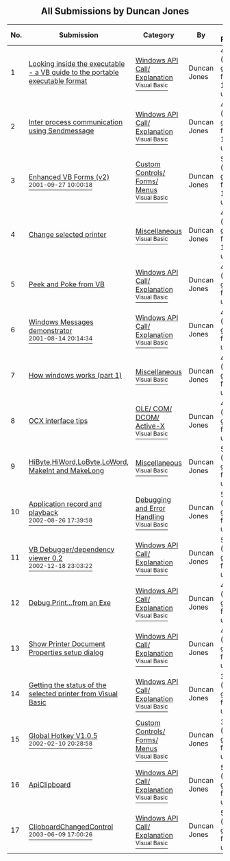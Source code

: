 ﻿<div align="center">

## All Submissions by Duncan Jones

</div>

No.  | Submission | Category | By   | User Rating
---- | ---------- | -------- | ---- | -----------
1 | [Looking inside the executable \- a VB guide to the portable executable format<br />](https://github.com/Planet-Source-Code/duncan-jones-looking-inside-the-executable-a-vb-guide-to-the-portable-executable-format__1-45316) | [Windows API Call/ Explanation<br /><sup>Visual Basic</sup>](../ByCategory/windows-api-call-explanation__1-39.md) | Duncan Jones | 4.9 (79 globes from 16 users)
2 | [Inter process communication using Sendmessage<br />](https://github.com/Planet-Source-Code/duncan-jones-inter-process-communication-using-sendmessage__1-28348) | [Windows API Call/ Explanation<br /><sup>Visual Basic</sup>](../ByCategory/windows-api-call-explanation__1-39.md) | Duncan Jones | 4.9 (73 globes from 15 users)
3 | [Enhanced VB Forms \(v2\)<br /><sup>2001-09-27 10:00:18</sup>](https://github.com/Planet-Source-Code/duncan-jones-enhanced-vb-forms-v2__1-27576) | [Custom Controls/ Forms/  Menus<br /><sup>Visual Basic</sup>](../ByCategory/custom-controls-forms-menus__1-4.md) | Duncan Jones | 5.0 (55 globes from 11 users)
4 | [Change selected printer<br />](https://github.com/Planet-Source-Code/duncan-jones-change-selected-printer__1-29428) | [Miscellaneous<br /><sup>Visual Basic</sup>](../ByCategory/miscellaneous__1-1.md) | Duncan Jones | 4.1 (45 globes from 11 users)
5 | [Peek and Poke from VB<br />](https://github.com/Planet-Source-Code/duncan-jones-peek-and-poke-from-vb__1-39808) | [Windows API Call/ Explanation<br /><sup>Visual Basic</sup>](../ByCategory/windows-api-call-explanation__1-39.md) | Duncan Jones | 4.8 (43 globes from 9 users)
6 | [Windows Messages demonstrator<br /><sup>2001-08-14 20:14:34</sup>](https://github.com/Planet-Source-Code/duncan-jones-windows-messages-demonstrator__1-26202) | [Windows API Call/ Explanation<br /><sup>Visual Basic</sup>](../ByCategory/windows-api-call-explanation__1-39.md) | Duncan Jones | 4.8 (24 globes from 5 users)
7 | [How windows works \(part 1\)<br />](https://github.com/Planet-Source-Code/duncan-jones-how-windows-works-part-1__1-34101) | [Miscellaneous<br /><sup>Visual Basic</sup>](../ByCategory/miscellaneous__1-1.md) | Duncan Jones | 4.8 (24 globes from 5 users)
8 | [OCX interface tips<br />](https://github.com/Planet-Source-Code/duncan-jones-ocx-interface-tips__1-25739) | [OLE/ COM/ DCOM/ Active\-X<br /><sup>Visual Basic</sup>](../ByCategory/ole-com-dcom-active-x__1-29.md) | Duncan Jones | 4.3 (17 globes from 4 users)
9 | [HiByte,HiWord,LoByte,LoWord, MakeInt and MakeLong<br />](https://github.com/Planet-Source-Code/duncan-jones-hibyte-hiword-lobyte-loword-makeint-and-makelong__1-22740) | [Miscellaneous<br /><sup>Visual Basic</sup>](../ByCategory/miscellaneous__1-1.md) | Duncan Jones | 5.0 (15 globes from 3 users)
10 | [Application record and playback<br /><sup>2002-08-26 17:39:58</sup>](https://github.com/Planet-Source-Code/duncan-jones-application-record-and-playback__1-39265) | [Debugging and Error Handling<br /><sup>Visual Basic</sup>](../ByCategory/debugging-and-error-handling__1-26.md) | Duncan Jones | 5.0 (15 globes from 3 users)
11 | [VB Debugger/dependency viewer 0\.2<br /><sup>2002-12-18 23:03:22</sup>](https://github.com/Planet-Source-Code/duncan-jones-vb-debugger-dependency-viewer-0-2__1-41711) | [Windows API Call/ Explanation<br /><sup>Visual Basic</sup>](../ByCategory/windows-api-call-explanation__1-39.md) | Duncan Jones | 5.0 (15 globes from 3 users)
12 | [Debug\.Print\.\.\.from an Exe<br />](https://github.com/Planet-Source-Code/duncan-jones-debug-print-from-an-exe__1-22003) | [Windows API Call/ Explanation<br /><sup>Visual Basic</sup>](../ByCategory/windows-api-call-explanation__1-39.md) | Duncan Jones | 4.3 (13 globes from 3 users)
13 | [Show Printer Document Properties setup dialog<br />](https://github.com/Planet-Source-Code/duncan-jones-show-printer-document-properties-setup-dialog__1-22127) | [Windows API Call/ Explanation<br /><sup>Visual Basic</sup>](../ByCategory/windows-api-call-explanation__1-39.md) | Duncan Jones | 4.3 (13 globes from 3 users)
14 | [Getting the status of the selected printer from Visual Basic<br />](https://github.com/Planet-Source-Code/duncan-jones-getting-the-status-of-the-selected-printer-from-visual-basic__1-30390) | [Windows API Call/ Explanation<br /><sup>Visual Basic</sup>](../ByCategory/windows-api-call-explanation__1-39.md) | Duncan Jones | 3.7 (11 globes from 3 users)
15 | [Global Hotkey V1\.0\.5<br /><sup>2002-02-10 20:28:58</sup>](https://github.com/Planet-Source-Code/duncan-jones-global-hotkey-v1-0-5__1-31695) | [Custom Controls/ Forms/  Menus<br /><sup>Visual Basic</sup>](../ByCategory/custom-controls-forms-menus__1-4.md) | Duncan Jones | 3.7 (11 globes from 3 users)
16 | [ApiClipboard<br />](https://github.com/Planet-Source-Code/duncan-jones-apiclipboard__1-22024) | [Windows API Call/ Explanation<br /><sup>Visual Basic</sup>](../ByCategory/windows-api-call-explanation__1-39.md) | Duncan Jones | 5.0 (10 globes from 2 users)
17 | [ClipboardChangedControl<br /><sup>2003-06-09 17:00:26</sup>](https://github.com/Planet-Source-Code/duncan-jones-clipboardchangedcontrol__1-46084) | [Windows API Call/ Explanation<br /><sup>Visual Basic</sup>](../ByCategory/windows-api-call-explanation__1-39.md) | Duncan Jones | 5.0 (10 globes from 2 users)
